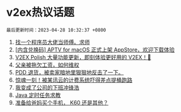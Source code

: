 # v2ex热议话题

`最后更新时间：2023-04-28 10:32:37 +0800`

1. [找一个程序员大佬当师傅。求师](https://www.v2ex.com/t/935872)
1. [[内含兑换码] APTV for macOS 正式上架 AppStore，欢迎下载体验](https://www.v2ex.com/t/935930)
1. [V2EX Polish 大量功能更新，即刻体验更好用的 V2EX！🥰](https://www.v2ex.com/t/935916)
1. [父亲被拖欠工资，如何维权](https://www.v2ex.com/t/935885)
1. [PDD 退货，被卖家暗地里狠狠地反击了一下。](https://www.v2ex.com/t/935859)
1. [惊魂一刻！被某讯云的计费系统吓得差点提桶跑路](https://www.v2ex.com/t/935883)
1. [我变成了公司的下班冲锋浩](https://www.v2ex.com/t/936037)
1. [Java 定时任务求教](https://www.v2ex.com/t/935932)
1. [准备给爸妈买个手机， K60 还是其他？](https://www.v2ex.com/t/935886)

